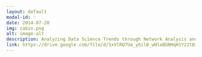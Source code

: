 ```yaml
---
layout: default
modal-id: ♡
date: 2014-07-20
img: cabin.png
alt: image-alt
description: Analyzing Data Science Trends through Network Analysis and NLP-Based Social Media Text Mining
link: https://drive.google.com/file/d/1xVlRQ7Ua_yGilB_wNloBGNHqH1Y22t83/view?usp=sharing
---
```

